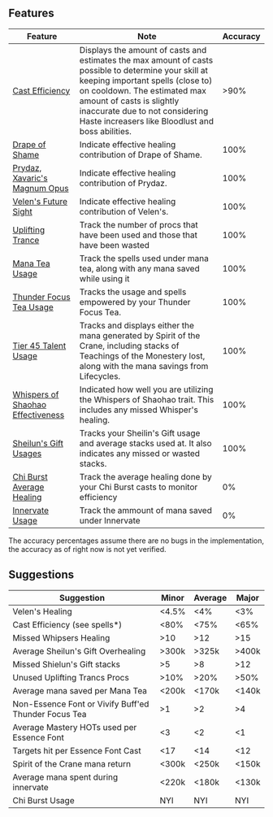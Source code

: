 ## Features
| Feature | Note | Accuracy |
| --- | --- | --- |
| [Cast Efficiency]() | Displays the amount of casts and estimates the max amount of casts possible to determine your skill at keeping important spells (close to) on cooldown. The estimated max amount of casts is slightly inaccurate due to not considering Haste increasers like Bloodlust and boss abilities. | >90% |
| [Drape of Shame](https://github.com/MartijnHols/WoWAnalyzer/blob/master/src/Parser/MistweaverMonk/Modules/Items/DrapeOfShame.js) | Indicate effective healing contribution of Drape of Shame. | 100%|
| [Prydaz, Xavaric's Magnum Opus](https://github.com/MartijnHols/WoWAnalyzer/blob/master/src/Parser/Core/Modules/Items/Prydaz.js) | Indicate effective healing contribution of Prydaz. | 100% |
| [Velen's Future Sight](https://github.com/MartijnHols/WoWAnalyzer/blob/master/src/Parser/MistweaverMonk/Modules/Items/Velens.js) | Indicate effective healing contribution of Velen's. | 100% |
| [Uplifting Trance](https://github.com/MartijnHols/WoWAnalyzer/blob/master/src/Parser/MistweaverMonk/Modules/Features/UpliftingTrance.js) | Track the number of procs that have been used and those that have been wasted | 100% |
| [Mana Tea Usage](https://github.com/MartijnHols/WoWAnalyzer/blob/master/src/Parser/MistweaverMonk/Modules/Features/ManaTea.js) | Track the spells used under mana tea, along with any mana saved while using it | 100% |
| [Thunder Focus Tea Usage](https://github.com/MartijnHols/WoWAnalyzer/blob/master/src/Parser/MistweaverMonk/Modules/Features/ThunderFocusTea.js) | Tracks the usage and spells empowered by your Thunder Focus Tea. | 100% |
| [Tier 45 Talent Usage](https://github.com/MartijnHols/WoWAnalyzer/blob/master/src/Parser/MistweaverMonk/Modules/Features/ManaSavingTalents.js) | Tracks and displays either the mana generated by Spirit of the Crane, including stacks of Teachings of the Monestery lost, along with the mana savings from Lifecycles. | 100% |
| [Whispers of Shaohao Effectiveness](https://github.com/MartijnHols/WoWAnalyzer/blob/master/src/Parser/MistweaverMonk/Modules/Features/SheilunsGift.js) | Indicated how well you are utilizing the Whispers of Shaohao trait.  This includes any missed Whisper's healing. | 100% |
| [Sheilun's Gift Usages](https://github.com/MartijnHols/WoWAnalyzer/blob/master/src/Parser/MistweaverMonk/Modules/Features/SheilunsGift.js) | Tracks your Sheilin's Gift usage and average stacks used at.  It also indicates any missed or wasted stacks. | 100% |
| [Chi Burst Average Healing]() | Track the average healing done by your Chi Burst casts to monitor efficiency | 0% |
| [Innervate Usage]() | Track the ammount of mana saved under Innervate | 0% |

The accuracy percentages assume there are no bugs in the implementation, the accuracy as of right now is not yet verified.
## Suggestions

| Suggestion | Minor | Average | Major |
| --- | --- | --- | --- |
| Velen's Healing | <4.5% | <4% | <3% |
| Cast Efficiency (see spells*) | <80% | <75% | <65% |
| Missed Whipsers Healing | >10 | >12 | >15 |
| Average Sheilun's Gift Overhealing | >300k | >325k | >400k |
| Missed Shielun's Gift stacks | >5 | >8 | >12 |
| Unused Uplifting Trancs Procs | >10% | >20% | >50% |
| Average mana saved per Mana Tea | <200k | <170k | <140k |
| Non-Essence Font or Vivify Buff'ed Thunder Focus Tea | >1 | >2 | >4 |
| Average Mastery HOTs used per Essence Font | <3 | <2 | <1 |
| Targets hit per Essence Font Cast | <17 | <14 | <12 |
| Spirit of the Crane mana return | <300k | <250k | <150k |
| Average mana spent during innervate | <220k | <180k | <130k |
| Chi Burst Usage | NYI | NYI | NYI |
